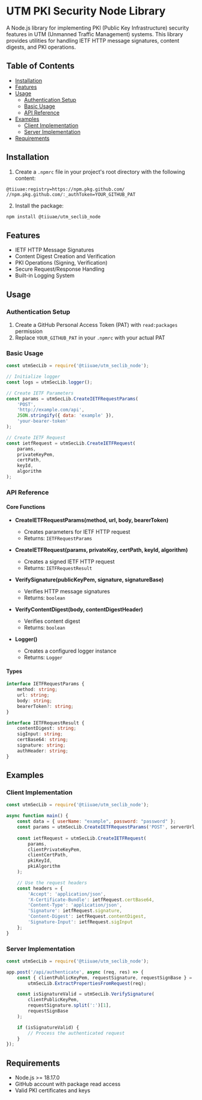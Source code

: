 # UTM PKI Security Node Library

A Node.js library for implementing PKI (Public Key Infrastructure) security features in UTM (Unmanned Traffic Management) systems. This library provides utilities for handling IETF HTTP message signatures, content digests, and PKI operations.

## Table of Contents

- [Installation](#installation)
- [Features](#features)
- [Usage](#usage)
  - [Authentication Setup](#authentication-setup)
  - [Basic Usage](#basic-usage)
  - [API Reference](#api-reference)
- [Examples](#examples)
  - [Client Implementation](#client-implementation)
  - [Server Implementation](#server-implementation)
- [Requirements](#requirements)

## Installation

1. Create a `.npmrc` file in your project's root directory with the following content:
```
@tiiuae:registry=https://npm.pkg.github.com/
//npm.pkg.github.com/:_authToken=YOUR_GITHUB_PAT
```

2. Install the package:
```bash
npm install @tiiuae/utm_seclib_node
```

## Features

- IETF HTTP Message Signatures
- Content Digest Creation and Verification
- PKI Operations (Signing, Verification)
- Secure Request/Response Handling
- Built-in Logging System

## Usage

### Authentication Setup

1. Create a GitHub Personal Access Token (PAT) with `read:packages` permission
2. Replace `YOUR_GITHUB_PAT` in your `.npmrc` with your actual PAT

### Basic Usage

```javascript
const utmSecLib = require('@tiiuae/utm_seclib_node');

// Initialize logger
const logs = utmSecLib.logger();

// Create IETF Parameters
const params = utmSecLib.CreateIETFRequestParams(
    'POST',
    'http://example.com/api',
    JSON.stringify({ data: 'example' }),
    'your-bearer-token'
);

// Create IETF Request
const ietfRequest = utmSecLib.CreateIETFRequest(
    params,
    privateKeyPem,
    certPath,
    keyId,
    algorithm
);
```

### API Reference

#### Core Functions

- **CreateIETFRequestParams(method, url, body, bearerToken)**
  - Creates parameters for IETF HTTP request
  - Returns: `IETFRequestParams`

- **CreateIETFRequest(params, privateKey, certPath, keyId, algorithm)**
  - Creates a signed IETF HTTP request
  - Returns: `IETFRequestResult`

- **VerifySignature(publicKeyPem, signature, signatureBase)**
  - Verifies HTTP message signatures
  - Returns: `boolean`

- **VerifyContentDigest(body, contentDigestHeader)**
  - Verifies content digest
  - Returns: `boolean`

- **Logger()**
  - Creates a configured logger instance
  - Returns: `Logger`

#### Types

```typescript
interface IETFRequestParams {
    method: string;
    url: string;
    body: string;
    bearerToken?: string;
}

interface IETFRequestResult {
    contentDigest: string;
    sigInput: string;
    certBase64: string;
    signature: string;
    authHeader: string;
}
```

## Examples

### Client Implementation

```javascript
const utmSecLib = require('@tiiuae/utm_seclib_node');

async function main() {
    const data = { userName: "example", password: "password" };
    const params = utmSecLib.CreateIETFRequestParams('POST', serverUrl, JSON.stringify(data), 'token');
    
    const ietfRequest = utmSecLib.CreateIETFRequest(
        params,
        clientPrivateKeyPem,
        clientCertPath,
        pkiKeyId,
        pkiAlgorithm
    );

    // Use the request headers
    const headers = {
        'Accept': 'application/json',
        'X-Certificate-Bundle': ietfRequest.certBase64,
        'Content-Type': 'application/json',
        'Signature': ietfRequest.signature,
        'Content-Digest': ietfRequest.contentDigest,
        'Signature-Input': ietfRequest.sigInput
    };
}
```

### Server Implementation

```javascript
const utmSecLib = require('@tiiuae/utm_seclib_node');

app.post('/api/authenticate', async (req, res) => {
    const { clientPublicKeyPem, requestSignature, requestSignBase } = 
        utmSecLib.ExtractPropertiesFromRequest(req);

    const isSignatureValid = utmSecLib.VerifySignature(
        clientPublicKeyPem,
        requestSignature.split(':')[1],
        requestSignBase
    );

    if (isSignatureValid) {
        // Process the authenticated request
    }
});
```

## Requirements

- Node.js >= 18.17.0
- GitHub account with package read access
- Valid PKI certificates and keys

